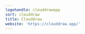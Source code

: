 ```yaml
---
logohandle: clouddrawapp
sort: clouddraw
title: Clouddraw
website: 'https://clouddraw.app/'
---
```


